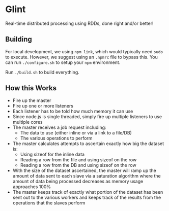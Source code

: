 # Glint

Real-time distributed processing using RDDs, done right and/or better!

## Building

For local development, we using `npm link`, which would typically need `sudo` to execute.  However, we suggest using an `.npmrc` file to bypass this.  You can run `./configure.sh` to setup your `npm` environment.

Run `./build.sh` to build everything.

## How this Works

* Fire up the master
* Fire up one or more listeners
* Each listener has to be told how much memory it can use
* Since node.js is single threaded, simply fire up multiple listeners to use multiple cores
* The master receives a job request including:
    * The data to use (either inline or via a link to a file/DB)
    * The various operations to perform
* The master calculates attempts to ascertain exactly how big the dataset is:
    * Using sizeof for the inline data
    * Reading a row from the file and using sizeof on the row
    * Reading a row from the DB and using sizeof on the row
* With the size of the dataset ascertained, the master will ramp up the amount of data sent to each slave via a saturation algorithm where the amount of data being processed decreases as memory usage approaches 100%
* The master keeps track of exactly what portion of the dataset has been sent out to the various workers and keeps track of the results from the operations that the slaves perform

